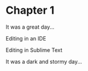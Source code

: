 # Chapter 1

It was a great day...

Editing in an IDE

Editing in Sublime Text

It was a dark and stormy day...